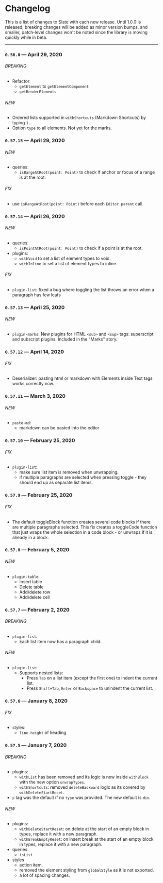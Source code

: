 # Changelog

This is a list of changes to Slate with each new release. Until 1.0.0 is released, breaking changes will be added as minor version bumps, and smaller, patch-level changes won't be noted since the library is moving quickly while in beta.

---

### `0.58.0` — April 29, 2020

###### BREAKING

- Refactor:
    - `getElement` to `getElementComponent`
    - `getRenderElements`

###### NEW

- Ordered lists supported in `withShortcuts` (Markdown Shortcuts) by typing `1.`.
- Option `type` to all elements. Not yet for the marks.

### `0.57.15` — April 29, 2020

###### NEW

- queries:
  - `isRangeAtRoot(point: Point)` to check if anchor or focus of a range is at the root.

###### FIX

- use `isRangeAtRoot(point: Point)` before each `Editor.parent` call.


### `0.57.14` — April 26, 2020

###### NEW

- queries:
  - `isPointAtRoot(point: Point)` to check if a point is at the root.
- plugins:
  - `withVoid` to set a list of element types to void.
  - `withInline` to set a list of element types to inline.

###### FIX

- `plugin-list`: fixed a bug where toggling the list throws an error when a paragraph has few leafs

### `0.57.13` — April 25, 2020

###### NEW

- `plugin-marks`: New plugins for HTML `<sub>` and `<sup>` tags: superscript and subscript plugins. Included in the "Marks" story.

### `0.57.12` — April 14, 2020

###### FIX

- Deserializer: pasting html or markdown with Elements inside Text tags works correctly now.

### `0.57.11` — March 3, 2020

###### NEW

- `paste-md`: 
    - markdown can be pasted into the editor

### `0.57.10` — February 25, 2020

###### FIX

- `plugin-list`:
    - make sure list item is removed when unwrapping.
    - if multiple paragraphs are selected when pressing toggle - they should end up as separate list items.

### `0.57.9` — February 25, 2020

###### FIX

- The default toggleBlock function creates several code blocks if there are multiple paragraphs selected. This fix creates a toggleCode function that just wraps the whole selection in a code block - or unwraps if it is already in a block.

### `0.57.8` — February 5, 2020

###### NEW

- `plugin-table`:
  - Insert table
  - Delete table
  - Add/delete row
  - Add/delete cell

### `0.57.7` — February 2, 2020

###### BREAKING

- `plugin-list`:
    - Each list item now has a paragraph child.

###### NEW

- `plugin-list`:
    - Supports nested lists:
      - Press `Tab` on a list item (except the first one) to indent the current list.
      - Press `Shift+Tab`, `Enter` or `Backspace` to unindent the current list.

### `0.57.6` — January 8, 2020

###### FIX

- styles:
    - `line-height` of heading

### `0.57.5` — January 7, 2020

###### BREAKING

- plugins:
    - `withList` has been removed and its logic is now inside `withBlock` with the new option `unwrapTypes`.
    - `withShortcuts`: removed `deleteBackward` logic as its covered by `withDeleteStartReset`.
- `p` tag was the default if no `type` was provided. The new default is `div`.

###### NEW

- plugins:
    - `withDeleteStartReset`: on delete at the start of an empty block in types, replace it with a new paragraph.
    - `withBreakEmptyReset`: on insert break at the start of an empty block in types, replace it with a new paragraph.
- queries:
    - `isList`
- styles
    - action item.
    - removed the element styling from `globalStyle` as it is not exported.
    - a lot of spacing changes.
